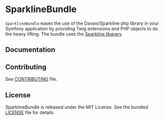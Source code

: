 # SparklineBundle

`SparklineBundle` eases the use of the Davaxi/Sparkline php library in your Symfony application by
providing Twig extensions and PHP objects to do the heavy lifting. The bundle uses the 
[Sparkline libarary](https://github.com/davaxi/Sparkline).

## Documentation

## Contributing

See [CONTRIBUTING](CONTRIBUTING.md) file.


## License

SparklineBundle is released under the MIT License. See the bundled [LICENSE](LICENSE) file for details.
